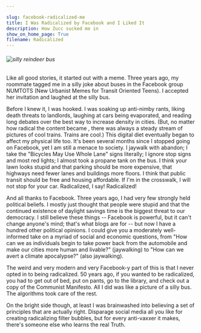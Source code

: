 ```yaml
---

slug: facebook-radicalized-me
title: I Was Radicalized by Facebook and I Liked It
description: How Zucc sucked me in
show_on_home_page: True
filename: Radicalized
---
```


###### ![silly reindeer bus](assets/silly-bus.jpeg)

Like all good stories, it started out with a meme. Three years ago, my roommate
tagged me in a silly joke about buses in the Facebook group NUMTOTS (New Urbanist Memes for
Transit Oriented Teens). I accepted her invitation and laughed at the silly bus.

Before I knew it, I was hooked. I was soaking up anti-nimby rants,
liking death threats to landlords, laughing at cars being evaporated, and reading long debates over the
best way to increase density in cities. (But, no matter how radical the content became
, there was always a steady stream of pictures of cool trains. Trains are cool.) This
digital diet eventually began to affect my physical life too. It's been several months since
I stopped going on Facebook, yet I am still a menace to society. I
jaywalk with abandon; I take the "Bicycles May Use Whole Lane" signs literally; I
ignore stop signs and most red lights; I almost took a propane tank on the bus.
I think your lawn looks stupid and that parking should be more expensive, that highways need fewer
lanes and buildings more floors. I think that public transit should be free and housing affordable.
If I'm in the crosswalk, I will not stop for your car. Radicalized,
I say! Radicalized!

And all thanks to Facebook. Three years ago, I had very few strongly held political beliefs.
I mostly just thought that people were stupid and that the continued existence of daylight savings time is
the biggest threat to our democracy. I still believe these things -- Facebook is powerful, but
it can't change anyone's mind; that's what blogs are for --
but now I have a hundred other political opinions. I could give you a moderately well-informed
take on a myriad of social and economic questions, from "How can we as individuals
begin to take power back from the automobile and make our cities more human and livable?"
(jaywalking) to "How can we avert a climate apocalypse?" (also jaywalking).

The weird and very modern and very Facebook-y part of this is that I never opted
in to being radicalized. 50 years ago, if you wanted to be radicalized, you had
to get out of bed, put on pants, go to the library, and check out
a copy of the Communist Manifesto. All I did was like a picture of a silly
bus. The algorithms took care of the rest.

On the bright side though, at least I was brainwashed into believing a set of principles that
are actually right. Disparage social media all you like for creating radicalizing filter bubbles, but for
every anti-vaxxer it makes, there's someone else who learns the real Truth.
